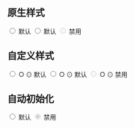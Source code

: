 ## 原生样式

<aside class="doc-demo"><label><input type="radio" name="radio1"> 默认</label> <label><input type="radio" name="radio1"> 默认</label> <label><input type="radio" name="radio1" disabled="disabled" checked="checked"> 禁用</label></aside>

## 自定义样式

<aside class="doc-demo"><label><input type="radio" class="x-checkbox-proxy" name="radio1"> <span> <span class="x-icon">○</span> <span class="x-icon">⊙</span> </span> 默认 </label> <label> <input type="radio" class="x-checkbox-proxy" name="radio1"> <span> <span class="x-icon">○</span> <span class="x-icon">⊙</span> </span> 默认 </label> <label><input type="radio" class="x-checkbox-proxy" disabled="disabled" name="radio1"> <span> <span class="x-icon">○</span> <span class="x-icon">⊙</span> </span> 禁用</label> </aside>

## 自动初始化

<aside class="doc-demo"><label><input type="radio" name="radio1" x-role="checkBox"> 默认</label> <label><input type="radio" name="radio1" x-role="checkBox" disabled="disabled" checked="checked"> 禁用</label></aside>

<script>Doc.renderCodes();</script>